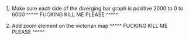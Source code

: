 1. Make sure each side of the diverging bar graph is positive 2000 to 0 to 6000
^^^^^ FUCKING KILL ME PLEASE ^^^^^

2. Add zoom element on the victorian map 
^^^^^ FUCKING KILL ME PLEASE ^^^^^

